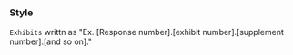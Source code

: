 ### Style

`Exhibits` writtn as "Ex. [Response number].[exhibit number].[supplement number].[and so on]."
<!-- check also TAR l/Letter consistency -->